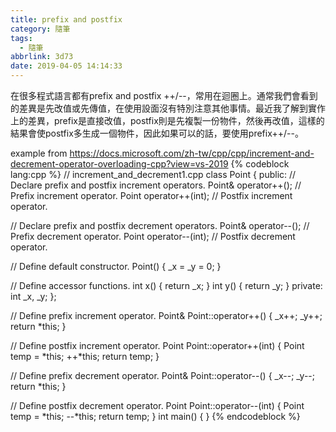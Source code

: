 ```yaml
---
title: prefix and postfix
category: 隨筆
tags:
  - 隨筆
abbrlink: 3d73
date: 2019-04-05 14:14:33
---
```

在很多程式語言都有prefix and postfix ++/--，常用在迴圈上。通常我們會看到的差異是先改值或先傳值，在使用設面沒有特別注意其他事情。最近我了解到實作上的差異，prefix是直接改值，postfix則是先複製一份物件，然後再改值，這樣的結果會使postfix多生成一個物件，因此如果可以的話，要使用prefix++/--。
<!-- more -->
example from https://docs.microsoft.com/zh-tw/cpp/cpp/increment-and-decrement-operator-overloading-cpp?view=vs-2019
{% codeblock lang:cpp %}
// increment_and_decrement1.cpp
class Point
{
public:
   // Declare prefix and postfix increment operators.
   Point& operator++();       // Prefix increment operator.
   Point operator++(int);     // Postfix increment operator.

   // Declare prefix and postfix decrement operators.
   Point& operator--();       // Prefix decrement operator.
   Point operator--(int);     // Postfix decrement operator.

   // Define default constructor.
   Point() { _x = _y = 0; }

   // Define accessor functions.
   int x() { return _x; }
   int y() { return _y; }
private:
   int _x, _y;
};

// Define prefix increment operator.
Point& Point::operator++()
{
   _x++;
   _y++;
   return *this;
}

// Define postfix increment operator.
Point Point::operator++(int)
{
   Point temp = *this;
   ++*this;
   return temp;
}

// Define prefix decrement operator.
Point& Point::operator--()
{
   _x--;
   _y--;
   return *this;
}

// Define postfix decrement operator.
Point Point::operator--(int)
{
   Point temp = *this;
   --*this;
   return temp;
}
int main()
{
}
{% endcodeblock %}